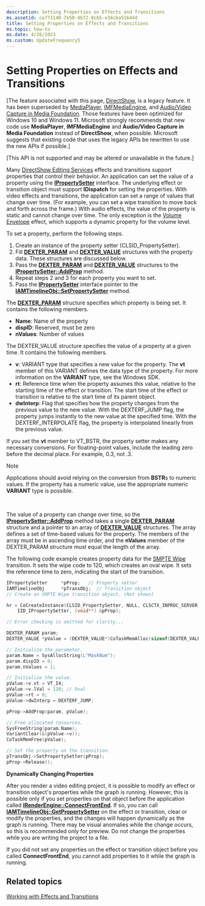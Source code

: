 ```yaml
---
description: Setting Properties on Effects and Transitions
ms.assetid: ce773140-7e50-4b72-8cb5-e34cba51644d
title: Setting Properties on Effects and Transitions
ms.topic: how-to
ms.date: 4/26/2023
ms.custom: UpdateFrequency5
---
```


# Setting Properties on Effects and Transitions

\[The feature associated with this page, [DirectShow](/windows/win32/directshow/directshow), is a legacy feature. It has been superseded by [MediaPlayer](/uwp/api/Windows.Media.Playback.MediaPlayer), [IMFMediaEngine](/windows/win32/api/mfmediaengine/nn-mfmediaengine-imfmediaengine), and [Audio/Video Capture in Media Foundation](/windows/win32/medfound/audio-video-capture-in-media-foundation). Those features have been optimized for Windows 10 and Windows 11. Microsoft strongly recommends that new code use **MediaPlayer**, **IMFMediaEngine** and **Audio/Video Capture in Media Foundation** instead of **DirectShow**, when possible. Microsoft suggests that existing code that uses the legacy APIs be rewritten to use the new APIs if possible.\]

\[This API is not supported and may be altered or unavailable in the future.\]

Many [DirectShow Editing Services](directshow-editing-services.md) effects and transitions support properties that control their behavior. An application can set the value of a property using the [**IPropertySetter**](ipropertysetter.md) interface. The underlying effect or transition object must support **IDispatch** for setting the properties. With video effects and transitions, the application can set a range of values that change over time. (For example, you can set a wipe transition to move back and forth across the frame.) With audio effects, the value of the property is static and cannot change over time. The only exception is the [Volume Envelope](volume-envelope-effect.md) effect, which supports a dynamic property for the volume level.

To set a property, perform the following steps.

1.  Create an instance of the property setter (CLSID\_PropertySetter).
2.  Fill [**DEXTER\_PARAM**](dexter-param.md) and [**DEXTER\_VALUE**](dexter-value.md) structures with the property data. These structures are discussed below.
3.  Pass the [**DEXTER\_PARAM**](dexter-param.md) and [**DEXTER\_VALUE**](dexter-value.md) structures to the [**IPropertySetter::AddProp**](ipropertysetter-addprop.md) method.
4.  Repeat steps 2 and 3 for each property you want to set.
5.  Pass the [**IPropertySetter**](ipropertysetter.md) interface pointer to the [**IAMTimelineObj::SetPropertySetter**](iamtimelineobj-setpropertysetter.md) method.

The [**DEXTER\_PARAM**](dexter-param.md) structure specifies which property is being set. It contains the following members.

-   **Name**: Name of the property
-   **dispID**: Reserved, must be zero
-   **nValues**: Number of values

The DEXTER\_VALUE structure specifies the value of a property at a given time. It contains the following members.

-   **v**: VARIANT type that specifies a new value for the property. The **vt** member of this VARIANT defines the data type of the property. For more information on the **VARIANT** type, see the Windows SDK.
-   **rt**: Reference time when the property assumes this value, relative to the starting time of the effect or transition. The start time of the effect or transition is relative to the start time of its parent object.
-   **dwInterp**: Flag that specifies how the property changes from the previous value to the new value. With the DEXTERF\_JUMP flag, the property jumps instantly to the new value at the specified time. With the DEXTERF\_INTERPOLATE flag, the property is interpolated linearly from the previous value.

If you set the **vt** member to VT\_BSTR, the property setter makes any necessary conversions. For floating-point values, include the leading zero before the decimal place. For example, 0.3, not .3.

> [!Note]  
> Applications should avoid relying on the conversion from **BSTR**s to numeric values. If the property has a numeric value, use the appropriate numeric **VARIANT** type is possible.

 

The value of a property can change over time, so the [**IPropertySetter::AddProp**](ipropertysetter-addprop.md) method takes a single [**DEXTER\_PARAM**](dexter-param.md) structure and a pointer to an array of [**DEXTER\_VALUE**](dexter-value.md) structures. The array defines a set of time-based values for the property. The members of the array must be in ascending time order, and the **nValues** member of the DEXTER\_PARAM structure must equal the length of the array.

The following code example creates property data for the [SMPTE Wipe](smpte-wipe-transition.md) transition. It sets the wipe code to 120, which creates an oval wipe. It sets the reference time to zero, indicating the start of the transition.


```C++
IPropertySetter     *pProp;   // Property setter
IAMTimelineObj      *pTransObj;  // Transition object
// Create an SMPTE Wipe transition object. (Not shown)

hr = CoCreateInstance(CLSID_PropertySetter, NULL, CLSCTX_INPROC_SERVER,
    IID_IPropertySetter, (void**) &pProp);

// Error checking is omitted for clarity...

DEXTER_PARAM param;
DEXTER_VALUE *pValue = (DEXTER_VALUE*)CoTaskMemAlloc(sizeof(DEXTER_VALUE));

// Initialize the parameter. 
param.Name = SysAllocString(L"MaskNum");
param.dispID = 0;
param.nValues = 1;

// Initialize the value.
pValue->v.vt = VT_I4;
pValue->v.lVal = 120; // Oval
pValue->rt = 0;
pValue->dwInterp = DEXTERF_JUMP;

pProp->AddProp(param, pValue);

// Free allocated resources.
SysFreeString(param.Name);
VariantClear(&(pValue->v));
CoTaskMemFree(pValue);

// Set the property on the transition.
pTransObj->SetPropertySetter(pProp);
pProp->Release();
```



**Dynamically Changing Properties**

After you render a video editing project, it is possible to modify an effect or transition object's properties while the graph is running. However, this is possible only if you set properties on that object before the application called [**IRenderEngine::ConnectFrontEnd**](irenderengine-connectfrontend.md). If so, you can call [**IAMTimelineObj::GetPropertySetter**](iamtimelineobj-getpropertysetter.md) on the effect or transition, clear or modify the properties, and the changes will happen dynamically as the graph is running. There may be visual anomalies while the change occurs, so this is recommended only for preview. Do not change the properties while you are writing the project to a file.

If you did not set any properties on the effect or transition object before you called **ConnectFrontEnd**, you cannot add properties to it while the graph is running.

## Related topics

<dl> <dt>

[Working with Effects and Transitions](working-with-effects-and-transitions.md)
</dt> </dl>

 

 



